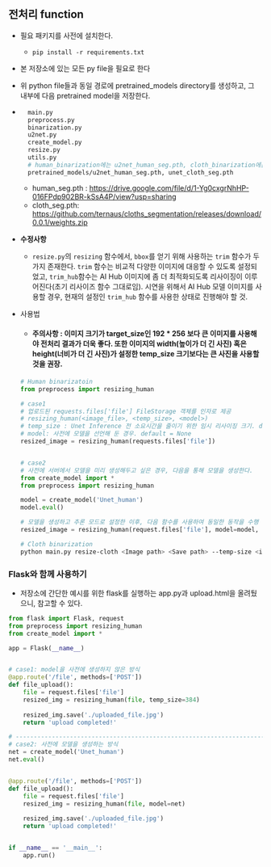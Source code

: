 ## 전처리 function

- 필요 패키지를 사전에 설치한다.
    - `pip install -r requirements.txt`

- 본 저장소에 있는 모든 py file을 필요로 한다

- 위 python file들과 동일 경로에 pretrained_models directory를 생성하고, 그 내부에 다음 pretrained model을 저장한다.

- ```bash
    main.py
    preprocess.py
    binarization.py
    u2net.py
    create_model.py
    resize.py
    utils.py
    # human_binarization에는 u2net_human_seg.pth, cloth_binarization에는 unet_cloth_seg.pth
    pretrained_models/u2net_human_seg.pth, unet_cloth_seg.pth
    ```

    - human_seg.pth : https://drive.google.com/file/d/1-Yg0cxgrNhHP-016FPdp902BR-kSsA4P/view?usp=sharing
    - cloth_seg.pth: https://github.com/ternaus/cloths_segmentation/releases/download/0.0.1/weights.zip

- **수정사항**
    - `resize.py`의 `resizing` 함수에서, `bbox`를 얻기 위해 사용하는 `trim` 함수가 두 가지 존재한다. `trim` 함수는 비교적 다양한 이미지에 대응할 수 있도록 설정되었고, `trim_hub`함수는 AI Hub 이미지에 좀 더 최적화되도록 리사이징이 이루어진다(초기 리사이즈 함수 그대로임). 시연을 위해서 AI Hub 모델 이미지를 사용할 경우, 현재의 설정인 `trim_hub` 함수를 사용한 상태로 진행해야 할 것. 

- 사용법

    - #### 주의사항 : 이미지 크기가 target_size인 192 * 256 보다 큰 이미지를 사용해야 전처리 결과가 더욱 좋다. 또한 이미지의 width(높이가 더 긴 사진) 혹은 height(너비가 더 긴 사진)가 설정한 temp_size 크기보다는 큰 사진을 사용할 것을 권장.

    ```python
    # Human binarizatoin
    from preprocess import resizing_human
    
    # case1
    # 업로드된 requests.files['file'] FileStorage 객체를 인자로 제공
    # resizing_human(<image_file>, <temp_size>, <model>)
    # temp_size : Unet Inference 전 소요시간을 줄이기 위한 임시 리사이징 크기. default = 512
    # model: 사전에 모델을 선언해 둔 경우. default = None
    resized_image = resizing_human(requests.files['file'])
    
    
    # case2
    # 사전에 서버에서 모델을 미리 생성해두고 싶은 경우, 다음을 통해 모델을 생성한다.
    from create_model import *
    from preprocess import resizing_human
    
    model = create_model('Unet_human')
    model.eval()
    
    # 모델을 생성하고 추론 모드로 설정한 이후, 다음 함수를 사용하여 동일한 동작을 수행
    resized_image = resizing_human(request.files['file'], model=model, temp_size=384)
    ```

    ```bash
    # Cloth binarization
    python main.py resize-cloth <Image path> <Save path> --temp-size <int:temp_size>
    ```



### Flask와 함께 사용하기

- 저장소에 간단한 예시를 위한 flask를 실행하는 app.py과 upload.html을 올려뒀으니, 참고할 수 있다.

```python
from flask import Flask, request
from preprocess import resizing_human
from create_model import *

app = Flask(__name__)


# case1: model을 사전에 생성하지 않은 방식
@app.route('/file', methods=['POST'])
def file_upload():
    file = request.files['file']
    resized_img = resizing_human(file, temp_size=384)
    
    resized_img.save('./uploaded_file.jpg')
    return 'upload completed!'

# -------------------------------------------------------------------------------
# case2: 사전에 모델을 생성하는 방식
net = create_model('Unet_human')
net.eval()


@app.route('/file', methods=['POST'])
def file_upload():
    file = request.files['file']
    resized_img = resizing_human(file, model=net)
    
    resized_img.save('./uploaded_file.jpg')
    return 'upload completed!'


if __name__ == '__main__':
    app.run()
```



